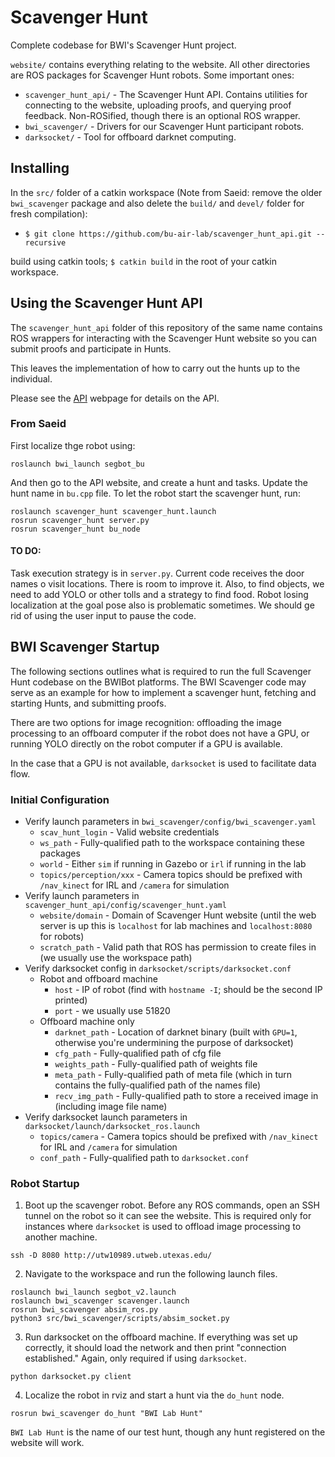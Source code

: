 # Scavenger Hunt

Complete codebase for BWI's Scavenger Hunt project.

`website/` contains everything relating to the website. All other directories
are ROS packages for Scavenger Hunt robots. Some important ones:

* `scavenger_hunt_api/` - The Scavenger Hunt API. Contains utilities for connecting
to the website, uploading proofs, and querying proof feedback. Non-ROSified,
though there is an optional ROS wrapper.
* `bwi_scavenger/` - Drivers for our Scavenger Hunt participant robots.
* `darksocket/` - Tool for offboard darknet computing.

## Installing

In the `src/` folder of a catkin workspace (Note from Saeid: remove the older `bwi_scavenger` package and also delete the `build/` and `devel/` folder for fresh compilation):

* `$ git clone https://github.com/bu-air-lab/scavenger_hunt_api.git --recursive` 

build using catkin tools; `$ catkin build` in the root of your catkin workspace.

## Using the Scavenger Hunt API 
The `scavenger_hunt_api` folder of this repository of the same name contains ROS wrappers for interacting with 
the Scavenger Hunt website so you can submit proofs and participate in Hunts. 

This leaves the implementation of how to carry out the hunts up to the individual.

Please see the [API](https://scavenger-hunt.cs.utexas.edu/public_html/api.php) webpage for details on the API.

### From Saeid

First localize thge robot using:
```
roslaunch bwi_launch segbot_bu
```
And then go to the API website, and create a hunt and tasks. Update the hunt name in `bu.cpp` file. To let the robot start the scavenger hunt, run:
```
roslaunch scavenger_hunt scavenger_hunt.launch
rosrun scavenger_hunt server.py
rosrun scavenger_hunt bu_node
```

#### TO DO:
Task execution strategy is in `server.py`. Current code receives the door names o visit locations. There is room to improve it. Also, to find objects, we need to add YOLO or other tolls and a strategy to find food. Robot losing localization at the goal pose also is problematic sometimes. We should ge rid of using the user input to pause the code.


## BWI Scavenger Startup

The following sections outlines what is required to run the full Scavenger Hunt codebase on the BWIBot platforms. 
The BWI Scavenger code may serve as an example for how to implement a scavenger hunt, fetching and starting Hunts, and submitting proofs.

There are two options for image recognition: offloading the image processing to an offboard computer if the robot does 
not have a GPU, or running YOLO directly on the robot computer if a GPU is available. 

In the case that a GPU is not available, `darksocket` is used to facilitate data flow.

### Initial Configuration

* Verify launch parameters in `bwi_scavenger/config/bwi_scavenger.yaml`
  * `scav_hunt_login` - Valid website credentials
  * `ws_path` - Fully-qualified path to the workspace containing these packages
  * `world` - Either `sim` if running in Gazebo or `irl` if running in the lab
  * `topics/perception/xxx` - Camera topics should be prefixed with `/nav_kinect` for IRL and `/camera` for simulation
* Verify launch parameters in `scavenger_hunt_api/config/scavenger_hunt.yaml`
  * `website/domain` - Domain of Scavenger Hunt website (until the web server is
    up this is `localhost` for lab machines and `localhost:8080` for robots)
  * `scratch_path` - Valid path that ROS has permission to create files in
    (we usually use the workspace path)
* Verify darksocket config in `darksocket/scripts/darksocket.conf`
  * Robot and offboard machine
    * `host` - IP of robot (find with `hostname -I`; should be the second IP printed)
    * `port` - we usually use 51820
  * Offboard machine only
    * `darknet_path` - Location of darknet binary (built with `GPU=1`, otherwise you're undermining the purpose of darksocket)
    * `cfg_path` - Fully-qualified path of cfg file
    * `weights_path` - Fully-qualified path of weights file
    * `meta_path` - Fully-qualified path of meta file (which in turn contains the fully-qualified path of the names file)
    * `recv_img_path` - Fully-qualified path to store a received image in (including image file name)
* Verify darksocket launch parameters in `darksocket/launch/darksocket_ros.launch`
  * `topics/camera` - Camera topics should be prefixed with `/nav_kinect` for IRL and `/camera` for simulation
  * `conf_path` - Fully-qualified path to `darksocket.conf`


### Robot Startup

1. Boot up the scavenger robot. Before any ROS
commands, open an SSH tunnel on the robot so it can see the website. This is required only for instances where `darksocket` is used to offload image processing to another machine.

```
ssh -D 8080 http://utw10989.utweb.utexas.edu/
```

2. Navigate to the workspace and run the following launch files.

```
roslaunch bwi_launch segbot_v2.launch
roslaunch bwi_scavenger scavenger.launch
rosrun bwi_scavenger absim_ros.py
python3 src/bwi_scavenger/scripts/absim_socket.py
```

3. Run darksocket on the offboard machine. If everything was set up correctly, it should load the network and then print "connection established." Again, only required if using `darksocket`.

```
python darksocket.py client
```

4. Localize the robot in rviz and start a hunt via the `do_hunt` node.

```
rosrun bwi_scavenger do_hunt "BWI Lab Hunt"
```

`BWI Lab Hunt` is the name of our test hunt, though any hunt registered on the
website will work.
